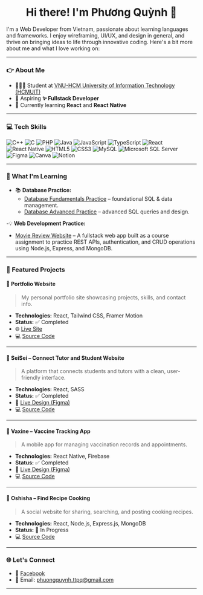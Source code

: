 <h1 align="center">Hi there! I'm Phương Quỳnh 🌟</h1>

<p>I'm a Web Developer from Vietnam, passionate about learning languages and frameworks. I enjoy wireframing, UI/UX, and design in general, and thrive on bringing ideas to life through innovative coding. Here's a bit more about me and what I love working on:</p>

---

### 👉 About Me

- 👩🏼‍🎓 Student at [VNU-HCM University of Information Technology (HCMUIT)](https://www.uit.edu.vn/)
- 🎯 Aspiring **✨ Fullstack Developer**
- 🌱 Currently learning **React** and **React Native**

---

### 💻 Tech Skills

![C++](https://img.shields.io/badge/c++-%2300599C.svg?style=for-the-badge&logo=c%2B%2B&logoColor=white)
![C](https://img.shields.io/badge/c-%2300599C.svg?style=for-the-badge&logo=c&logoColor=white)
![PHP](https://img.shields.io/badge/php-%23777BB4.svg?style=for-the-badge&logo=php&logoColor=white)
![Java](https://img.shields.io/badge/java-%23ED8B00.svg?style=for-the-badge&logo=openjdk&logoColor=white)
![JavaScript](https://img.shields.io/badge/javascript-%23323330.svg?style=for-the-badge&logo=javascript&logoColor=%23F7DF1E)
![TypeScript](https://img.shields.io/badge/typescript-%23007ACC.svg?style=for-the-badge&logo=typescript&logoColor=white)
![React](https://img.shields.io/badge/react-%2320232a.svg?style=for-the-badge&logo=react&logoColor=%2361DAFB)
![React Native](https://img.shields.io/badge/react_native-%2320232a.svg?style=for-the-badge&logo=react&logoColor=%2361DAFB)
![HTML5](https://img.shields.io/badge/html5-%23E34F26.svg?style=for-the-badge&logo=html5&logoColor=white)
![CSS3](https://img.shields.io/badge/css3-%231572B6.svg?style=for-the-badge&logo=css3&logoColor=white)
![MySQL](https://img.shields.io/badge/mysql-4479A1.svg?style=for-the-badge&logo=mysql&logoColor=white)
![Microsoft SQL Server](https://img.shields.io/badge/Microsoft%20SQL%20Server-CC2927?style=for-the-badge&logo=microsoft%20sql%20server&logoColor=white)
![Figma](https://img.shields.io/badge/figma-%23F24E1E.svg?style=for-the-badge&logo=figma&logoColor=white)
![Canva](https://img.shields.io/badge/Canva-%2300C4CC.svg?style=for-the-badge&logo=Canva&logoColor=white)
![Notion](https://img.shields.io/badge/Notion-%23000000.svg?style=for-the-badge&logo=notion&logoColor=white)

---

### 🌱 What I'm Learning

- 📚 **Database Practice:**
  - [Database Fundamentals Practice](https://github.com/Puwuu22/IT004-ThucHanh.git) – foundational SQL & data management.
  - [Database Advanced Practice](https://github.com/Puwuu22/IE103---BTTH.git) – advanced SQL queries and design.
  
-💡 **Web Development Practice:**
  - [Movie Review Website](https://github.com/Puwuu22/movies-review.git) – A fullstack web app built as a course assignment to practice REST APIs, authentication, and CRUD operations using Node.js, Express, and MongoDB.
---

### 🚀 Featured Projects

#### 🔹 Portfolio Website
> My personal portfolio site showcasing projects, skills, and contact info.

- **Technologies:** React, Tailwind CSS, Framer Motion  
- **Status:** ✅ Completed  
- 🌐 [Live Site](https://puwuu22.github.io/the-portfolio/)  
- 💻 [Source Code](https://github.com/Puwuu22/the-portfolio.git)

---
#### 🔹 SeiSei – Connect Tutor and Student Website
> A platform that connects students and tutors with a clean, user-friendly interface.

- **Technologies:** React, SASS  
- **Status:** ✅ Completed  
- 🔗 [Live Design (Figma)](https://www.figma.com/proto/8H9yE3zEgWqO0nMrEPsnK4/Prototype?node-id=2228-10483&p=f&t=O5lCWhNwIvE0ag8R-1&scaling=min-zoom&content-scaling=fixed&page-id=0%3A1&starting-point-node-id=2228%3A10483&show-proto-sidebar=1)  
- 💻 [Source Code](https://github.com/ryderthieu/SeiSei.git)

---


#### 🔹 Vaxine – Vaccine Tracking App
> A mobile app for managing vaccination records and appointments.

- **Technologies:** React Native, Firebase  
- **Status:** ✅ Completed  
- 🔗 [Live Design (Figma)](https://www.figma.com/proto/2v3nkgWMdwDdQXua65wqvE/M%E1%BA%ABu?node-id=26-8632&p=f&t=vIEIYiGxOvufHXCw-1&scaling=min-zoom&content-scaling=fixed&page-id=26%3A7366&starting-point-node-id=26%3A8632)  
- 💻 [Source Code](https://github.com/2itsnhyyy/VaccineApp.git)

---

#### 🔹 Oshisha – Find Recipe Cooking
> A social website for sharing, searching, and posting cooking recipes.

- **Technologies:** React, Node.js, Express.js, MongoDB  
- **Status:** 🚧 In Progress  
- 💻 [Source Code](https://github.com/ryderthieu/cooking-social-network.git)

---

### 🌐 Let's Connect

- 💬 [Facebook](https://fb.com/ttpuwu)
- 💌 Email: [phuongquynh.ttpq@gmail.com](mailto:phuongquynh.ttpq@gmail.com)

---
